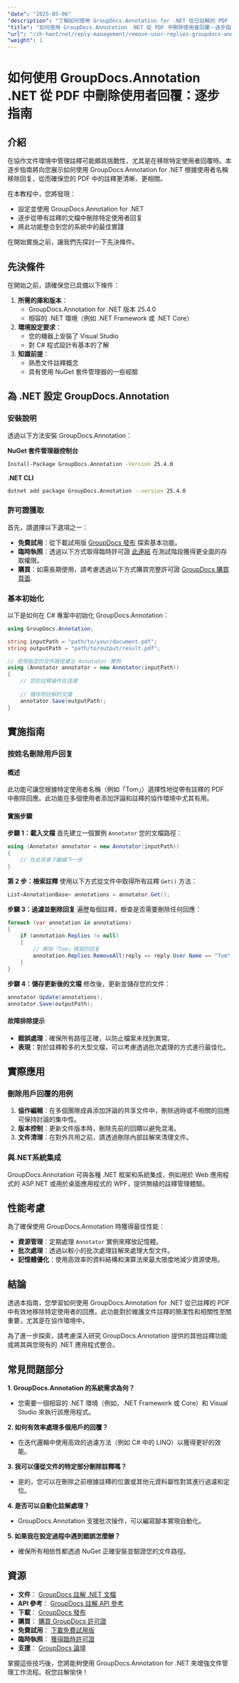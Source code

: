```yaml
---
"date": "2025-05-06"
"description": "了解如何使用 GroupDocs.Annotation for .NET 從已註解的 PDF 文件中有效移除特定使用者回覆。這份全面的指南將幫助您簡化註釋管理。"
"title": "如何使用 GroupDocs.Annotation .NET 從 PDF 中刪除使用者回覆－逐步指南"
"url": "/zh-hant/net/reply-management/remove-user-replies-groupdocs-annotation-net/"
"weight": 1
---
```


# 如何使用 GroupDocs.Annotation .NET 從 PDF 中刪除使用者回覆：逐步指南

## 介紹

在協作文件環境中管理註釋可能頗具挑戰性，尤其是在移除特定使用者回覆時。本逐步指南將向您展示如何使用 GroupDocs.Annotation for .NET 根據使用者名稱移除回复，從而確保您的 PDF 中的註釋更清晰、更相關。

在本教程中，您將發現：
- 設定並使用 GroupDocs.Annotation for .NET
- 逐步從帶有註釋的文檔中刪除特定使用者回复
- 將此功能整合到您的系統中的最佳實踐

在開始實施之前，讓我們先探討一下先決條件。

## 先決條件

在開始之前，請確保您已具備以下條件：
1. **所需的庫和版本**：
   - GroupDocs.Annotation for .NET 版本 25.4.0
   - 相容的 .NET 環境（例如 .NET Framework 或 .NET Core）
2. **環境設定要求**：
   - 您的機器上安裝了 Visual Studio
   - 對 C# 程式設計有基本的了解
3. **知識前提**：
   - 熟悉文件註釋概念
   - 具有使用 NuGet 套件管理器的一些經驗

## 為 .NET 設定 GroupDocs.Annotation

### 安裝說明

透過以下方法安裝 GroupDocs.Annotation：

**NuGet 套件管理器控制台**
```bash
Install-Package GroupDocs.Annotation -Version 25.4.0
```

**\.NET CLI**
```bash
dotnet add package GroupDocs.Annotation --version 25.4.0
```

### 許可證獲取

首先，請選擇以下選項之一：
- **免費試用**：從下載試用版 [GroupDocs 發布](https://releases.groupdocs.com/annotation/net/) 探索基本功能。
- **臨時執照**：透過以下方式取得臨時許可證 [此連結](https://purchase.groupdocs.com/temporary-license/) 在測試階段獲得更全面的存取權限。
- **購買**：如需長期使用，請考慮透過以下方式購買完整許可證 [GroupDocs 購買頁面](https://purchase。groupdocs.com/buy).

### 基本初始化

以下是如何在 C# 專案中初始化 GroupDocs.Annotation：

```csharp
using GroupDocs.Annotation;

string inputPath = "path/to/your/document.pdf";
string outputPath = "path/to/output/result.pdf";

// 使用指定的文件路徑建立 Annotator 實例
using (Annotator annotator = new Annotator(inputPath))
{
    // 您的註釋操作在這裡
    
    // 儲存附註解的文檔
    annotator.Save(outputPath);
}
```

## 實施指南

### 按姓名刪除用戶回复

#### 概述

此功能可讓您根據特定使用者名稱（例如「Tom」）選擇性地從帶有註釋的 PDF 中刪除回應。此功能在多個使用者添加評論和註釋的協作環境中尤其有用。

#### 實施步驟

**步驟 1：載入文檔**
首先建立一個實例 `Annotator` 您的文檔路徑：

```csharp
using (Annotator annotator = new Annotator(inputPath))
{
    // 在此背景下繼續下一步
}
```

**第 2 步：檢索註釋**
使用以下方式從文件中取得所有註釋 `Get()` 方法：

```csharp
List<AnnotationBase> annotations = annotator.Get();
```

**步驟 3：過濾並刪除回复**
遍歷每個註釋，檢查是否需要刪除任何回應：

```csharp
foreach (var annotation in annotations)
{
    if (annotation.Replies != null)
    {
        // 刪除「Tom」撰寫的回复
        annotation.Replies.RemoveAll(reply => reply.User.Name == "Tom");
    }
}
```

**步驟 4：儲存更新後的文檔**
修改後，更新並儲存您的文件：

```csharp
annotator.Update(annotations);
annotator.Save(outputPath);
```

#### 故障排除提示
- **錯誤處理**：確保所有路徑正確，以防止檔案未找到異常。
- **表現**：對於註釋較多的大型文檔，可以考慮透過批次處理的方式進行最佳化。

## 實際應用

### 刪除用戶回覆的用例
1. **協作編輯**：在多個團隊成員添加評論的共享文件中，刪除過時或不相關的回應可保持討論的集中性。
2. **版本控制**：更新文件版本時，刪除先前的回饋以避免混淆。
3. **文件清理**：在對外共用之前，請透過刪除內部註解來清理文件。

### 與.NET系統集成
GroupDocs.Annotation 可與各種 .NET 框架和系統集成，例如用於 Web 應用程式的 ASP.NET 或用於桌面應用程式的 WPF，提供無縫的註釋管理體驗。

## 性能考慮
為了確保使用 GroupDocs.Annotation 時獲得最佳性能：
- **資源管理**：定期處理 `Annotator` 實例來釋放記憶體。
- **批次處理**：透過以較小的批次處理註解來處理大型文件。
- **記憶體優化**：使用高效率的資料結構和演算法來最大限度地減少資源使用。

## 結論

透過本指南，您學習如何使用 GroupDocs.Annotation for .NET 從已註釋的 PDF 中有效地移除特定使用者的回應。此功能對於維護文件註釋的簡潔性和相關性至關重要，尤其是在協作環境中。

為了進一步探索，請考慮深入研究 GroupDocs.Annotation 提供的其他註釋功能或將其與您現有的 .NET 應用程式整合。

## 常見問題部分

**1. GroupDocs.Annotation 的系統需求為何？**
   - 您需要一個相容的 .NET 環境（例如，.NET Framework 或 Core）和 Visual Studio 來執行該應用程式。

**2. 如何有效率處理多個用戶的回覆？**
   - 在迭代邏輯中使用高效的過濾方法（例如 C# 中的 LINQ）以獲得更好的效能。

**3. 我可以僅從文件的特定部分刪除註釋嗎？**
   - 是的，您可以在刪除之前根據註釋的位置或其他元資料屬性對其進行過濾和定位。

**4. 是否可以自動化註解處理？**
   - GroupDocs.Annotation 支援批次操作，可以編寫腳本實現自動化。

**5. 如果我在設定過程中遇到錯誤怎麼辦？**
   - 確保所有相依性都透過 NuGet 正確安裝並驗證您的文件路徑。

## 資源
- **文件**： [GroupDocs 註解 .NET 文檔](https://docs.groupdocs.com/annotation/net/)
- **API 參考**： [GroupDocs 註解 API 參考](https://reference.groupdocs.com/annotation/net/)
- **下載**： [GroupDocs 發布](https://releases.groupdocs.com/annotation/net/)
- **購買**： [購買 GroupDocs 許可證](https://purchase.groupdocs.com/buy)
- **免費試用**： [下載免費試用版](https://releases.groupdocs.com/annotation/net/)
- **臨時執照**： [獲得臨時許可證](https://purchase.groupdocs.com/temporary-license/)
- **支援**： [GroupDocs 論壇](https://forum.groupdocs.com/c/annotation/)

掌握這些技巧後，您將能夠使用 GroupDocs.Annotation for .NET 來增強文件管理工作流程。祝您註解愉快！